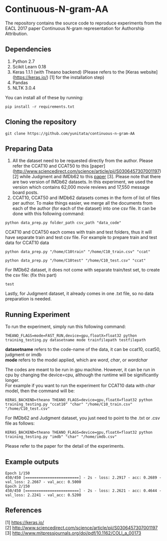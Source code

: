 # Continuous-N-gram-AA
The repository contains the source code to reproduce experiments from the EACL 2017 paper Continuous N-gram representation for Authorship Attribution.

Dependencies
------------
1. Python 2.7
2. Scikit Learn 0.18
3. Keras 1.1.1 (with Theano backend)  (Please refers to the [Keras website] (https://keras.io/) [1] for the installation step)
4. Pandas
5. NLTK 3.0.4

You can install all of these by running:

```pip install -r requirements.txt```

Cloning the repository
----------------------
```git clone https://github.com/yunitata/continuous-n-gram-AA```


Preparing Data
--------------
1. All the dataset need to be requested directly from the author. Please refer the CCAT10 and CCAT50 to this [paper] (http://www.sciencedirect.com/science/article/pii/S0306457307001197) [2] while Judgment and IMDb62 to this [paper](http://www.mitpressjournals.org/doi/pdf/10.1162/COLI_a_00173) [3]. Please note that there are two version of IMDb62 datasets. In this experiment, we used the version which contains 62,000 movie reviews and 17,550 message board posts.
2. CCAT10, CCAT50 and IMDb62 datasets comes in the form of list of files per author. To make things easier, we merge all the documents from each of the author (for each of the dataset) into one csv file. It can be done with this following command:

  ```python data_prep.py folder_path csv_path "data_code"```

  CCAT10 and CCAT50 each comes with train and test folders, thus it will have separate train and test csv file.
  For example to prepare train and test data for CCAT10 data

  ```python data_prep.py "/home/C10train" "/home/C10_train.csv" "ccat"```

  ```python data_prep.py "/home/C10test" "/home/C10_test.csv" "ccat"```
  
  For IMDb62 dataset, it does not come with separate train/test set, to create the csv file: (fix this part)
  
  ```test ``` <br />
  
  Lastly, for Judgment dataset, it already comes in one .txt file, so no data preparation is needed.
  
  
Running Experiment
------------------
To run the experiment, simply run this following command:
  
```THEANO_FLAGS=mode=FAST_RUN,device=gpu,floatX=float32 python training_testing.py datasetname mode trainfilepath testfilepath```
 
  **datasetname** refers to the code-name of the data, it can be ccat10, ccat50, judgment or imdb <br />
  **mode** refers to the model applied, which are *word*, *char*, or *wordchar* <br />
  
The codes are meant to be run in gpu machine. However, it can be run in cpu by changing the device=cpu, although the runtime will be significantly longer.<br />
For example if you want to run the experiment for CCAT10 data with *char* model, then the command will be:

```KERAS_BACKEND=theano THEANO_FLAGS=device=gpu,floatX=float32 python training_testing.py "ccat10" "char" "/home/C10_train.csv" "/home/C10_test.csv"```

For IMDb62 and Judgment dataset, you just need to point to the .txt or .csv file as follows:

```KERAS_BACKEND=theano THEANO_FLAGS=device=gpu,floatX=float32 python training_testing.py "imdb" "char" "/home/imdb.csv"```

Please refer to the paper for the detail of the experiments.

Example outputs
---------------
```Epoch 1/150``` <br />
```450/450 [========================] - 2s - loss: 2.2917 - acc: 0.2689 - val_loss: 2.2667 - val_acc: 0.5000``` <br />
```Epoch 2/150``` <br />
```450/450 [========================] - 2s - loss: 2.2621 - acc: 0.4644 - val_loss: 2.2241 - val_acc: 0.5200```

References
----------
[1] https://keras.io/ <br />
[2] http://www.sciencedirect.com/science/article/pii/S0306457307001197 <br />
[3] http://www.mitpressjournals.org/doi/pdf/10.1162/COLI_a_00173 <br />
